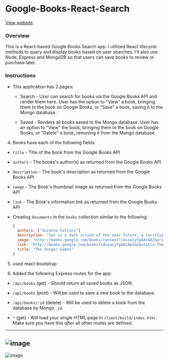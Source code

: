 # Google-Books-React-Search
[View website](https://google-book-search-using-react.herokuapp.com/)


### Overview

This is a React-based Google Books Search app. I utilized React lifecycle methods to query and display books based on user searches. 
I'll also use Node, Express and MongoDB so that users can save books to review or purchase later.

### Instructions

* This application has 2 pages:

  * Search - User can search for books via the Google Books API and render them here. 
  User has the option to "View" a book, bringing them to the book on Google Books, or "Save" a book,
  saving it to the Mongo database.

  * Saved - Renders all books saved to the Mongo database.
  User has an option to "View" the book, bringing them to the book on Google Books, or "Delete" a book, 
  removing it from the Mongo database.


4. Books have each of the following fields:

* `title` - Title of the book from the Google Books API

* `authors` - The books's author(s) as returned from the Google Books API

* `description` - The book's description as returned from the Google Books API

* `image` - The Book's thumbnail image as returned from the Google Books API

* `link` - The Book's information link as returned from the Google Books API

* Creating `documents` in the `books` collection similar to the following:

    ```js
    {
      authors: ["Suzanne Collins"]
      description: "Set in a dark vision of the near future, a terrifying reality TV show is taking place. Twelve boys and twelve girls are forced to appear in a live event called The Hunger Games. There is only one rule: kill or be killed. When sixteen-year-old Katniss Everdeen steps forward to take her younger sister's place in the games, she sees it as a death sentence. But Katniss has been close to death before. For her, survival is second nature."
      image: "http://books.google.com/books/content?id=sazytgAACAAJ&printsec=frontcover&img=1&zoom=1&source=gbs_api"
      link: "http://books.google.com/books?id=sazytgAACAAJ&dq=title:The+Hunger+Games&hl=&source=gbs_api"
      title: "The Hunger Games"
    }
    ```

5. used react-bootstrap

6. Added the following Express routes for the app:

* `/api/books` (get) - Should return all saved books as JSON.

* `/api/books` (post) - Will be used to save a new book to the database.

* `/api/books/:id` (delete) - Will be used to delete a book from the database by Mongo `_id`.

* `*` (get) - Will load your single HTML page in `client/build/index.html`. 
Make sure you have this _after_ all other routes are defined.

- - -

![image](https://user-images.githubusercontent.com/49765334/68086596-862a4500-fe1b-11e9-868a-225dca5545b4.png)
--------------------------------------------------------------------------------------------------------------------------
![image](https://user-images.githubusercontent.com/49765334/68086592-7a3e8300-fe1b-11e9-8ade-0f52797ae7c0.png)




